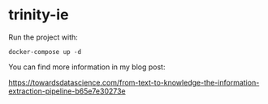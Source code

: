 # trinity-ie

Run the project with:

```
docker-compose up -d
```

You can find more information in my blog post:

https://towardsdatascience.com/from-text-to-knowledge-the-information-extraction-pipeline-b65e7e30273e
